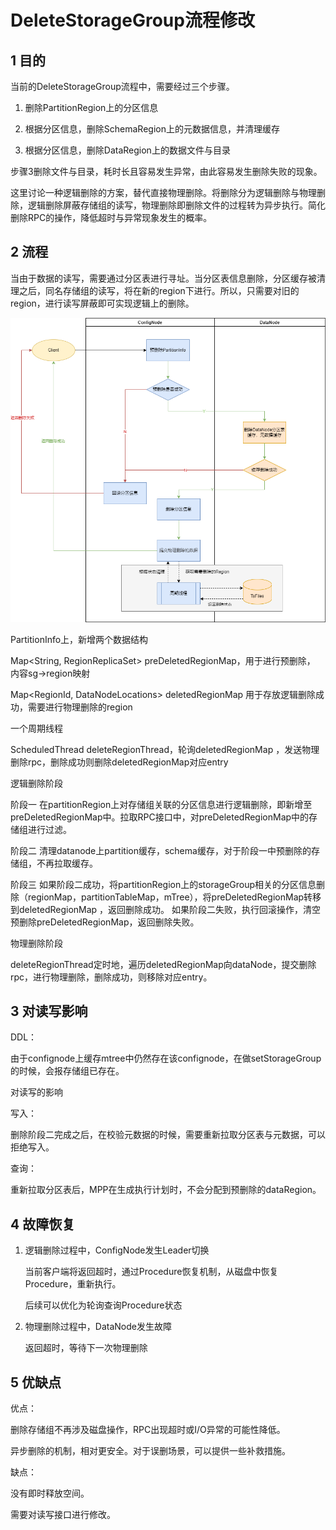 # DeleteStorageGroup流程修改

## 1 目的

当前的DeleteStorageGroup流程中，需要经过三个步骤。

1. 删除PartitionRegion上的分区信息

2. 根据分区信息，删除SchemaRegion上的元数据信息，并清理缓存

3. 根据分区信息，删除DataRegion上的数据文件与目录

步骤3删除文件与目录，耗时长且容易发生异常，由此容易发生删除失败的现象。

这里讨论一种逻辑删除的方案，替代直接物理删除。将删除分为逻辑删除与物理删除，逻辑删除屏蔽存储组的读写，物理删除即删除文件的过程转为异步执行。简化删除RPC的操作，降低超时与异常现象发生的概率。

## 2 流程

当由于数据的读写，需要通过分区表进行寻址。当分区表信息删除，分区缓存被清理之后，同名存储组的读写，将在新的region下进行。所以，只需要对旧的region，进行读写屏蔽即可实现逻辑上的删除。



![删除存储组](.\delete_sg.png)



PartitionInfo上，新增两个数据结构

Map<String,  RegionReplicaSet> preDeletedRegionMap，用于进行预删除， 内容sg->region映射

Map<RegionId, DataNodeLocations> deletedRegionMap 用于存放逻辑删除成功，需要进行物理删除的region

一个周期线程

ScheduledThread deleteRegionThread，轮询deletedRegionMap ，发送物理删除rpc，删除成功则删除deletedRegionMap对应entry

逻辑删除阶段

阶段一
在partitionRegion上对存储组关联的分区信息进行逻辑删除，即新增至preDeletedRegionMap中。拉取RPC接口中，对preDeletedRegionMap中的存储组进行过滤。

阶段二
清理datanode上partition缓存，schema缓存，对于阶段一中预删除的存储组，不再拉取缓存。

阶段三
如果阶段二成功，将partitionRegion上的storageGroup相关的分区信息删除（regionMap，partitionTableMap，mTree），将preDeletedRegionMap转移到deletedRegionMap ，返回删除成功。
如果阶段二失败，执行回滚操作，清空预删除preDeletedRegionMap，返回删除失败。

物理删除阶段

deleteRegionThread定时地，遍历deletedRegionMap向dataNode，提交删除rpc，进行物理删除，删除成功，则移除对应entry。

## 3 对读写影响

DDL：

由于confignode上缓存mtree中仍然存在该confignode，在做setStorageGroup的时候，会报存储组已存在。

对读写的影响

写入：

删除阶段二完成之后，在校验元数据的时候，需要重新拉取分区表与元数据，可以拒绝写入。

查询：

重新拉取分区表后，MPP在生成执行计划时，不会分配到预删除的dataRegion。

## 4 故障恢复

1. 逻辑删除过程中，ConfigNode发生Leader切换

   当前客户端将返回超时，通过Procedure恢复机制，从磁盘中恢复Procedure，重新执行。

   后续可以优化为轮询查询Procedure状态

2. 物理删除过程中，DataNode发生故障

   返回超时，等待下一次物理删除

## 5 优缺点

优点：

删除存储组不再涉及磁盘操作，RPC出现超时或I/O异常的可能性降低。

异步删除的机制，相对更安全。对于误删场景，可以提供一些补救措施。

缺点：

没有即时释放空间。

需要对读写接口进行修改。
